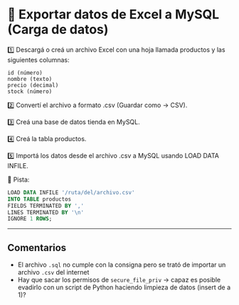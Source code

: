 # 📌 Exportar datos de Excel a MySQL (Carga de datos)

1️⃣ Descargá o creá un archivo Excel con una hoja llamada productos y las siguientes columnas:
```
id (número)
nombre (texto)
precio (decimal)
stock (número)
```
2️⃣ Convertí el archivo a formato .csv (Guardar como → CSV).

3️⃣ Creá una base de datos tienda en MySQL.

4️⃣ Creá la tabla productos.

5️⃣ Importá los datos desde el archivo .csv a MySQL usando LOAD DATA INFILE.

📌 Pista:
```sql
LOAD DATA INFILE '/ruta/del/archivo.csv'  
INTO TABLE productos  
FIELDS TERMINATED BY ','  
LINES TERMINATED BY '\n'  
IGNORE 1 ROWS;  
```

---
## Comentarios
- El archivo `.sql` no cumple con la consigna pero se trató de importar un archivo `.csv` del internet
- Hay que sacar los permisos de `secure_file_priv` → capaz es posible evadirlo con un script de Python haciendo limpieza de datos (insert de a 1)? 
